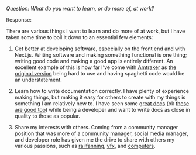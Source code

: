 *Question: What do you want to learn, or do more of, at work?*

Response: 

There are various things I want to learn and do more of at work, but I have taken some time to boil it down to an essential few elements:

1. Get better at developing software, especially on the front end and with Next.js. Writing software and making something functional is one thing; writing good code and making a good app is entirely different. An excellent example of this is how far I've come with [Amtraker](https://amtraker.com/) as [the original version](https://beta.amtrak.cc/) being hard to use and having spaghetti code would be an understatement. 

2. Learn how to write documentation correctly. I have plenty of experience making things, but making it easy for others to create with my things is something I am relatively new to. I have seen some [great docs](https://nextjs.org/docs) (ok [these are good too](https://discord.js.org/#/docs/discord.js/stable/general/welcome)) while being a developer and want to write docs as close in quality to those as popular.

3. Share my interests with others. Coming from a community manager position that was more of a community manager, social media manager, and developer role has given me the drive to share with others my various passions, such as [railfanning](https://youtu.be/QrxjoRl6rEk?t=75), [vfx](https://www.youtube.com/watch?v=EFS51s2bS_M), and [computers](https://www.youtube.com/watch?v=FCwqBrUNP3Q).